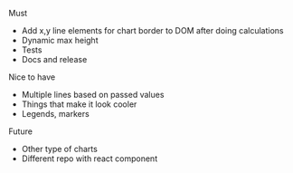 Must

* Add x,y line elements for chart border to DOM after doing calculations
* Dynamic max height
* Tests
* Docs and release

Nice to have

* Multiple lines based on passed values
* Things that make it look cooler
* Legends, markers

Future

* Other type of charts
* Different repo with react component
